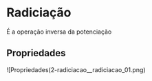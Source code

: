 # Radiciação

É a operação inversa da potenciação

## Propriedades

![Propriedades(2-radiciacao__radiciacao_01.png)

